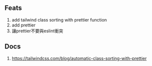 ## Feats
1. add tailwind class sorting with prettier function
2. add prettier
3. 讓prettier不要與eslint衝突

## Docs
1. https://tailwindcss.com/blog/automatic-class-sorting-with-prettier